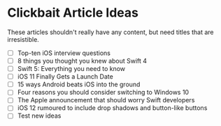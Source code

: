 # Clickbait Article Ideas

These articles shouldn't really have any content, but need titles that are irresistible.

- [ ] Top-ten iOS interview questions
- [ ] 8 things you thought you knew about Swift 4
- [ ] Swift 5: Everything you need to know
- [ ] iOS 11 Finally Gets a Launch Date
- [ ] 15 ways Android beats iOS into the ground
- [ ] Four reasons you should consider switching to Windows 10
- [ ] The Apple announcement that should worry Swift developers
- [ ] iOS 12 rumoured to include drop shadows and button-like buttons
- [ ] Test new ideas

